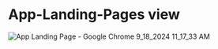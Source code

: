 # App-Landing-Pages view
![App Landing Page - Google Chrome 9_18_2024 11_17_33 AM](https://github.com/user-attachments/assets/6627a7e2-5c0d-40c4-96a2-8e7768bac5ca)
